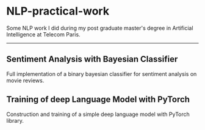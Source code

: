 # NLP-practical-work
Some NLP work I did during my post graduate master's degree in Artificial Intelligence at Telecom Paris.

---

## Sentiment Analysis with Bayesian Classifier
Full implementation of a binary bayesian classifier for sentiment analysis on movie reviews.

## Training of deep Language Model with PyTorch
Construction and training of a simple deep language model with PyTorch library.
